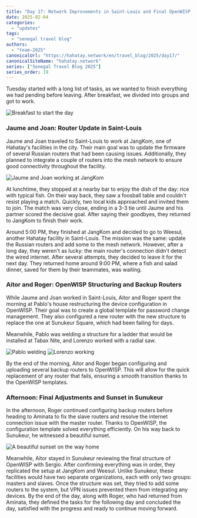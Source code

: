 ```yaml
---
title: "Day 17: Network Improvements in Saint-Louis and Final OpenWISP Setup"
date: 2025-02-04
categories:
  - "updates"
tags:
  - "senegal travel blog"
authors:
  - "team-2025"
canonicalUrl: "https://hahatay.network/en/travel_blog/2025/day17/"
canonicalSiteName: "hahatay.network"
series: ["Senegal Travel Blog 2025"]
series_order: 19
---
```


Tuesday started with a long list of tasks, as we wanted to finish everything we had pending before leaving. After breakfast, we divided into groups and got to work.

![Breakfast to start the day](images/desayuno.JPG "Breakfast to start the day")

### Jaume and Joan: Router Update in Saint-Louis

Jaume and Joan traveled to Saint-Louis to work at JangKom, one of Hahatay's facilities in the city. Their main goal was to update the firmware of several Russian routers that had been causing issues. Additionally, they planned to integrate a couple of routers into the mesh network to ensure good connectivity throughout the facility.

![Jaume and Joan working at JangKom](images/jaume_joan.jpg "Jaume and Joan working at JangKom")

At lunchtime, they stopped at a nearby bar to enjoy the dish of the day: rice with typical fish. On their way back, they saw a foosball table and couldn't resist playing a match. Quickly, two local kids approached and invited them to join. The match was very close, ending in a 3-3 tie until Jaume and his partner scored the decisive goal. After saying their goodbyes, they returned to JangKom to finish their work.

Around 5:00 PM, they finished at JangKom and decided to go to Weesul, another Hahatay facility in Saint-Louis. The mission was the same: update the Russian routers and add some to the mesh network. However, after a long day, they weren't as lucky: the main router's connection didn't detect the wired internet. After several attempts, they decided to leave it for the next day. They returned home around 9:00 PM, where a fish and salad dinner, saved for them by their teammates, was waiting.

### Aitor and Roger: OpenWISP Structuring and Backup Routers

While Jaume and Joan worked in Saint-Louis, Aitor and Roger spent the morning at Pablo's house restructuring the device configuration in OpenWISP. Their goal was to create a global template for password change management. They also configured a new router with the new structure to replace the one at Sunukeur Square, which had been failing for days.

Meanwhile, Pablo was welding a structure for a ladder that would be installed at Tabax Nite, and Lorenzo worked with a radial saw.

![Pablo welding](images/pablo.JPG "Pablo working on the ladder structure")
![Lorenzo working](images/loren.JPG "Lorenzo using the radial saw")

By the end of the morning, Aitor and Roger began configuring and uploading several backup routers to OpenWISP. This will allow for the quick replacement of any router that fails, ensuring a smooth transition thanks to the OpenWISP templates.

### Afternoon: Final Adjustments and Sunset in Sunukeur

In the afternoon, Roger continued configuring backup routers before heading to Aminata to fix the slave routers and resolve the internet connection issue with the master router. Thanks to OpenWISP, the configuration template solved everything efficiently. On his way back to Sunukeur, he witnessed a beautiful sunset.

![A beautiful sunset on the way home](images/puestada.JPG "Sunset in Tassinere")

Meanwhile, Aitor stayed in Sunukeur reviewing the final structure of OpenWISP with Sergio. After confirming everything was in order, they replicated the setup at JangKom and Weesul. Unlike Sunukeur, these facilities would have two separate organizations, each with only two groups: masters and slaves. Once the structure was set, they tried to add some routers to the system, but VPN issues prevented them from integrating any devices. By the end of the day, along with Roger, who had returned from Aminata, they defined the tasks for the following day and concluded the day, satisfied with the progress and ready to continue moving forward.
